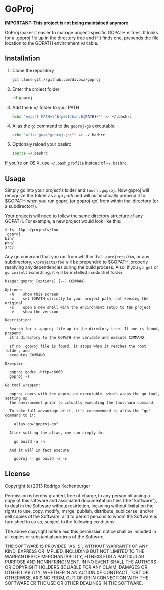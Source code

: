 GoProj
======

**IMPORTANT: This project is not being maintained anymore**

GoProj makes it easier to manage project-specific GOPATH entries. It looks for a .goproj
file up in the directory tree and if it finds one, prepends the file location to the GOPATH
environment variable.

Installation
------------


1. Clone the repository

   ```bash
   git clone git://github.com/divoxx/goproj
   ```

3. Enter the project folder

   ```bash
   cd goproj
   ```

2. Add the `bin/` folder to your PATH

   ```bash
   echo "export PATH=\"$(pwd)/bin:${PATH}\"" >> ~/.bashrc
   ```

3. Alias the `go` command to the `goproj-go` executable:

   ```bash
   echo "alias go=\"goproj-go\"" >> ~/.bashrc
   ```

4. Optionaly reload your bashrc

   ```bash
   source ~/.bashrc
   ```
   
If you're on OS X, use `~/.bash_profile` instead of `~/.bashrc`.

Usage
-----

Simply go into your project's folder and `touch .goproj`. Now goproj will recognize this folder
as a _go path_ and will automatically prepend it to $GOPATH when you run goproj (or goproj-go) from
within that directory (or a subdirectory).

Your projects will need to follow the same directory structure of any GOPATH. For example, a new project
would look like this:

```
$ ls -1Ap ~/projects/foo
.goproj
bin/
pkg/
src/
```

Any go command that you run from whithin that `~/projects/foo`, or any subdirectory, `~/projects/foo` will
be prepended to $GOPATH, properly resolving any dependencies during the build process. Also, if you `go get` 
or `go install` something, it will be installed inside that folder.

```
Usage: goproj [options] [--] COMMAND

Options:
  -h    show this screen
  -x    set GOPATH strictly to your project path, not keeping the original
  -s    open a new shell with the environment setup to the project
  -v    show the version

Description:

  Search for a .goproj file up in the directory tree. If one is found, prepend
  it's directory to the GOPATH env variable and execute COMMAND.

  If no .goproj file is found, it stops when it reaches the root folder, and
  executes COMMAND

Examples:

  goproj godoc -http=:6060
  goproj -s

Go tool wrapper:

  goproj comes with the goproj-go executable, which wraps the go tool, setting up
  the environment prior to actually executing the toolchain command.

  To take full advantage of it, it's recommended to alias the "go" command to it:

    alias go="goproj-go"

  After setting the alias, one can simply do:

    go build -a -n

  And it will in fact execute:

    goproj -- go build -a -n
```

License
-------

Copyright (c) 2013 Rodrigo Kochenburger <divoxx at gmail dot com>

Permission is hereby granted, free of charge, to any person obtaining a copy of this software and associated documentation files (the "Software"), to deal in the Software without restriction, including without limitation the rights to use, copy, modify, merge, publish, distribute, sublicense, and/or sell copies of the Software, and to permit persons to whom the Software is furnished to do so, subject to the following conditions:

The above copyright notice and this permission notice shall be included in all copies or substantial portions of the Software.

THE SOFTWARE IS PROVIDED "AS IS", WITHOUT WARRANTY OF ANY KIND, EXPRESS OR IMPLIED, INCLUDING BUT NOT LIMITED TO THE WARRANTIES OF MERCHANTABILITY, FITNESS FOR A PARTICULAR PURPOSE AND NONINFRINGEMENT. IN NO EVENT SHALL THE AUTHORS OR COPYRIGHT HOLDERS BE LIABLE FOR ANY CLAIM, DAMAGES OR OTHER LIABILITY, WHETHER IN AN ACTION OF CONTRACT, TORT OR OTHERWISE, ARISING FROM, OUT OF OR IN CONNECTION WITH THE SOFTWARE OR THE USE OR OTHER DEALINGS IN THE SOFTWARE.
